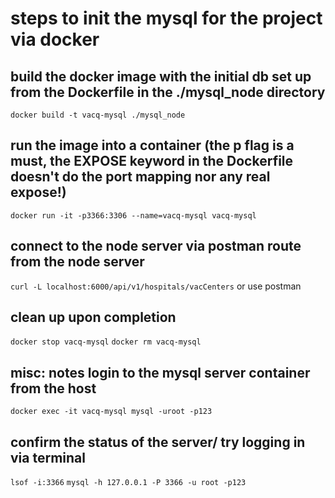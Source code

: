 # steps to init the mysql for the project via docker

## build the docker image with the initial db set up from the Dockerfile in the ./mysql_node directory
`docker build -t vacq-mysql ./mysql_node`

## run the image into a container (the p flag is a must, the EXPOSE keyword in the Dockerfile doesn't do the port mapping nor any real expose!)
`docker run -it -p3366:3306 --name=vacq-mysql vacq-mysql`

## connect to the node server via postman route from the node server
`curl -L localhost:6000/api/v1/hospitals/vacCenters` or use postman

## clean up upon completion
`docker stop vacq-mysql`
`docker rm vacq-mysql`

## misc: notes login to the mysql server container from the host
`docker exec -it vacq-mysql mysql -uroot -p123`

## confirm the status of the server/ try logging in via terminal
`lsof -i:3366`
`mysql -h 127.0.0.1 -P 3366 -u root -p123`

